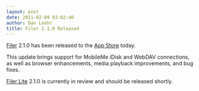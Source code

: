 ```yaml
---
layout: post
date: 2011-02-09 03:02:40
author: Dan Leehr
title: Filer 2.1.0 Released
---
```


[Filer](/filer/) 2.1.0 has been released to the [App Store](http://itunes.apple.com/WebObjects/MZStore.woa/wa/viewSoftware?id=318884764) today.

This update brings support for MobileMe iDisk and WebDAV connections, as well as browser enhancements, media playback improvements, and bug fixes.

[Filer Lite](/filerlite/) 2.1.0 is currently in review and should be released shortly.
